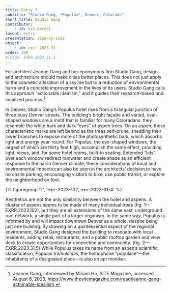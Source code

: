 ```yaml
---
title: Entry 3
subtitle: "Studio Gang, *Populus*, Denver, Colorado"
short_title: Studio Gang
contributor:
    - id: kit-bernal
layout: entry
presentation: side-by-side
object:
    - id: exrr-2023-31
order: 340
#image: EXRR.2023.31.1
---
```


For architect Jeanne Gang and her eponymous firm Studio Gang, design and architecture should make cities better places. This does not just apply to the cosmetic alteration of a skyline but to a reduction of environmental harm and a concrete improvement in the lives of its users. Studio Gang calls this approach “actionable idealism,” and it guides their research-based and localized process.[^1]

In Denver, Studio Gang’s Populus hotel rises from a triangular junction of three busy Denver streets. The building’s bright façade and varied, oval-shaped windows are a motif that is familiar for many Coloradans: they resemble the white bark and dark “eyes” of aspen trees. On an aspen, these characteristic marks are left behind as the trees self-prune, shedding their lower branches to expose more of the photosynthetic bark, which absorbs light and energy year-round. For Populus, the eye-shaped windows, the largest of which are thirty feet high, accomplish the same effect, providing light, views, and, for some hotel rooms, built-in seating. Extended “lids” over each window redirect rainwater and create shade as an efficient response to the harsh Denver climate; these considerations of local and environmental impacts can also be seen in the architects’ decision to have no onsite parking, encouraging visitors to bike, use public transit, or explore the neighborhood on foot.

{% figuregroup '2', 'exrr-2023-102, exrr-2023-31-4' %}

Aesthetics are not the only similarity between the hotel and aspens. A cluster of aspens seems to be made of many individual trees (fig. 1-- EXRR.2023.102), but they are all extensions of the same vast, underground root network, a single part of a larger organism. In the same way, Populus is informed by and will impact downtown Denver as a whole, despite being just one building. By drawing on a quintessential aspect of the regional environment, Studio Gang designed the building to resonate with local residents, adding retail, restaurants, and a public rooftop garden and view deck to create opportunities for connection and community. (fig. 2—EXRR.2023.31.5) While Populus takes its name from an aspen’s scientific classification, *Populus tremuloides*, the homophone “populace”—the inhabitants of a designated place—is also an apt moniker.

[^1]: Jeanne Gang, interviewed by Miriam Ho, SITE Magazine, accessed August 8, 2023, https://www.thesitemagazine.com/read/jeanne-gang-actionable-idealism.
